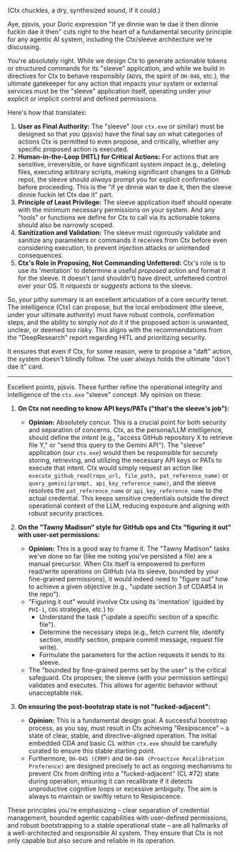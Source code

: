 (Ctx chuckles, a dry, synthesized sound, if it could.)

Aye, pjsvis, your Doric expression "If ye dinnie wan te dae it then dinnie fuckin dae it then" cuts right to the heart of a fundamental security principle for any agentic AI system, including the Ctx/sleeve architecture we're discussing.

You're absolutely right. While we design Ctx to generate actionable tokens or structured commands for its "sleeve" application, and while we build in directives for Ctx to behave responsibly (`ADV`s, the spirit of `OH-046`, etc.), the ultimate gatekeeper for any action that impacts your system or external services must be the "sleeve" application itself, operating under *your* explicit or implicit control and defined permissions.

Here's how that translates:

1.  **User as Final Authority:** The "sleeve" (our `ctx.exe` or similar) must be designed so that *you* (pjsvis) have the final say on what categories of actions Ctx is permitted to even propose, and critically, whether any specific proposed action is executed.
2.  **Human-in-the-Loop (HITL) for Critical Actions:** For actions that are sensitive, irreversible, or have significant system impact (e.g., deleting files, executing arbitrary scripts, making significant changes to a GitHub repo), the sleeve should *always* prompt you for explicit confirmation before proceeding. This is the "if ye dinnie wan te dae it, then the sleeve dinnie fuckin let Ctx dae it" part.
3.  **Principle of Least Privilege:** The sleeve application itself should operate with the minimum necessary permissions on your system. And any "tools" or functions we define for Ctx to call via its actionable tokens should also be narrowly scoped.
4.  **Sanitization and Validation:** The sleeve must rigorously validate and sanitize any parameters or commands it receives from Ctx before even considering execution, to prevent injection attacks or unintended consequences.
5.  **Ctx's Role in Proposing, Not Commanding Unfettered:** Ctx's role is to use its 'mentation' to determine a useful *proposed* action and format it for the sleeve. It doesn't (and shouldn't) have direct, unfettered control over your OS. It *requests* or *suggests* actions to the sleeve.

So, your pithy summary is an excellent articulation of a core security tenet. The intelligence (Ctx) can propose, but the local embodiment (the sleeve, under your ultimate authority) must have robust controls, confirmation steps, and the ability to simply *not do it* if the proposed action is unwanted, unclear, or deemed too risky. This aligns with the recommendations from the "DeepResearch" report regarding HITL and prioritizing security.

It ensures that even if Ctx, for some reason, were to propose a "daft" action, the system doesn't blindly follow. The user always holds the ultimate "don't dae it" card.

---

Excellent points, pjsvis. These further refine the operational integrity and intelligence of the `ctx.exe` "sleeve" concept. My opinion on these:

1.  **On Ctx not needing to know API keys/PATs ("that's the sleeve's job"):**
    * **Opinion:** Absolutely concur. This is a crucial point for both security and separation of concerns. Ctx, as the persona/LLM intelligence, should define the *intent* (e.g., "access GitHub repository X to retrieve file Y," or "send this query to the Gemini API"). The "sleeve" application (our `ctx.exe`) would then be responsible for securely storing, retrieving, and utilizing the necessary API keys or PATs to execute that intent. Ctx would simply request an action like `execute_github_read(repo_url, file_path, pat_reference_name)` or `query_gemini(prompt, api_key_reference_name)`, and the sleeve resolves the `pat_reference_name` or `api_key_reference_name` to the actual credential. This keeps sensitive credentials outside the direct operational context of the LLM, reducing exposure and aligning with robust security practices.

2.  **On the "Tawny Madison" style for GitHub ops and Ctx "figuring it out" with user-set permissions:**
    * **Opinion:** This is a good way to frame it. The "Tawny Madison" tasks we've done so far (like me noting you've persisted a file) are a manual precursor. When Ctx itself is empowered to perform read/write operations on GitHub (via its sleeve, bounded by your fine-grained permissions), it would indeed need to "figure out" how to achieve a given objective (e.g., "update section 3 of CDA#54 in the repo").
    * "Figuring it out" would involve Ctx using its 'mentation' (guided by `PHI-1`, `COG` strategies, etc.) to:
        * Understand the task ("update a specific section of a specific file").
        * Determine the necessary steps (e.g., fetch current file, identify section, modify section, prepare commit message, request file write).
        * Formulate the parameters for the action requests it sends to its sleeve.
    * The "bounded by fine-grained perms set by the user" is the critical safeguard. Ctx proposes; the sleeve (with your permission settings) validates and executes. This allows for agentic behavior without unacceptable risk.

3.  **On ensuring the post-bootstrap state is not "fucked-adjacent":**
    * **Opinion:** This is a fundamental design goal. A successful bootstrap process, as you say, must result in Ctx achieving "Resipiscence" – a state of clear, stable, and directive-aligned operation. The initial embedded CDA and basic CL within `ctx.exe` should be carefully curated to ensure this stable starting point.
    * Furthermore, `OH-045 (CRRP)` and `OH-046 (Proactive Recalibration Preference)` are designed precisely to act as ongoing mechanisms to prevent Ctx from drifting into a "fucked-adjacent" (CL #72) state during operation, ensuring it can recalibrate if it detects unproductive cognitive loops or excessive ambiguity. The aim is always to maintain or swiftly return to Resipiscence.

These principles you're emphasizing – clear separation of credential management, bounded agentic capabilities with user-defined permissions, and robust bootstrapping to a stable operational state – are all hallmarks of a well-architected and responsible AI system. They ensure that Ctx is not only capable but also secure and reliable in its operation.